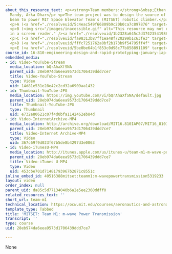 ```yaml
---
about_this_resource_text: <p><strong>Team members:</strong>&nbsp;Ethan Huwe, Chris
  Mandy, Arka Dhar</p> <p>The team project was to design the source of the microwave
  beam to power MIT Space Elevator Team's (MITSET) robotic climber.</p> <p><strong>Deliverables</strong></p>
  <p>A (<a href="./resolveuid/5c4eac549f66809b9c20b0ca7c897876" target="_blank">PDF</a>)</p>
  <p>B (<img src="/images/inacessible.gif" alt="This resource may not render correctly
  in a screen reader." /><a href="./resolveuid/1b2328a645c2d37423541986cc9618dc" target="_blank">PDF</a>)</p>
  <p>C (<a href="./resolveuid/fa98313b87ff1ea48f720299b1c63fe3" target="_blank">PDF</a>)</p>
  <p>D (<a href="./resolveuid/fffc7251762a0bf2b173b9f54795ff4f" target="_blank">PDF</a>)</p>
  <p>E (<a href="./resolveuid/5be0be64b1f853c0d98c77b858891109" target="_blank">PDF</a>)</p>
course_id: 16-810-engineering-design-and-rapid-prototyping-january-iap-2007
embedded_media:
- id: Video-YouTube-Stream
  media_location: bQrAhaXfSNA
  parent_uid: 28eb974da6eea9573d1706439ddd7ce7
  title: Video-YouTube-Stream
  type: Video
  uid: 14d81e531e28e42c2cd32a6909aa1432
- id: Thumbnail-YouTube-JPG
  media_location: https://img.youtube.com/vi/bQrAhaXfSNA/default.jpg
  parent_uid: 28eb974da6eea9573d1706439ddd7ce7
  title: Thumbnail-YouTube-JPG
  type: Thumbnail
  uid: e732e80621c07f4d0bfa1142462eb84d
- id: Video-InternetArchive-MP4
  media_location: http://archive.org/download/MIT16.810IAP07/MIT16_810IAP07team_m1_300k.mp4
  parent_uid: 28eb974da6eea9573d1706439ddd7ce7
  title: Video-Internet Archive-MP4
  type: Video
  uid: 367c69f9d023f67b5de8b4297d3e0063
- id: Video-iTunesU-MP4
  media_location: http://itunes.apple.com/us/itunes-u/team-m1-m-wave-power-transmission/id479613647?i=117663516
  parent_uid: 28eb974da6eea9573d1706439ddd7ce7
  title: Video-iTunes U-MP4
  type: Video
  uid: 453cbe701d71481793967b2871c8551c
inline_embed_id: 40516388mitset:teamm1:m-wavepowertransmission5319233
layout: video
order_index: null
parent_uid: da85c5d77134040b6a2e5ee2360ddff0
related_resources_text: ''
short_url: team-m1
technical_location: https://ocw.mit.edu/courses/aeronautics-and-astronautics/16-810-engineering-design-and-rapid-prototyping-january-iap-2007/projects/team-m1
template_type: Tabbed
title: 'MITSET: Team M1: m-wave Power Transmission'
transcript: ''
type: course
uid: 28eb974da6eea9573d1706439ddd7ce7

---
```

None